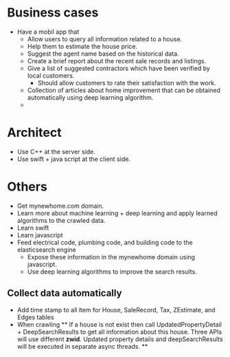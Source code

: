 # Business cases #
* Have a mobil app that 
    * Allow users to query all information related to a house.
    * Help them to estimate the house price.
    * Suggest the agent name based on the historical data.
    * Create a brief report about the recent sale records and listings.
    * Give a list of suggested contractors which have been verified by local customers.
        * Should allow customers to rate their satisfaction with the work.
    * Collection of articles about home improvement that can be obtained automatically using deep learning algorithm.
    * 
# Architect #
* Use C++ at the server side.
* Use swift + java script at the client side.

# Others #
* Get mynewhome.com domain.
* Learn more about machine learning + deep learning and apply learned algorithms to the crawled data.
* Learn swift 
* Learn javascript
* Feed electrical code, plumbing code, and building code to the elasticsearch engine 
    * Expose these information in the mynewhome domain using javascript.
    * Use deep learning algorithms to improve the search results.

## Collect data automatically ##
* Add time stamp to all item for House, SaleRecord, Tax, ZEstimate, and Edges tables
* When crawling
** If a house is not exist then call UpdatedPropertyDetail + DeepSearchResults to get all information about this house. Three APIs will use different **zwid**. Updated property details and deepSearchResults will be executed in separate async threads.
** 
